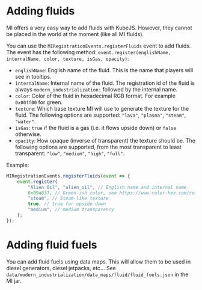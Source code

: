 # Adding fluids
MI offers a very easy way to add fluids with KubeJS.
However, they cannot be placed in the world at the moment (like all MI fluids).

You can use the `MIRegistrationEvents.registerFluids` event to add fluids.
The event has the following method: `event.register(englishName, internalName, color, texture, isGas, opacity)`:
- `englishName`: English name of the fluid. This is the name that players will see in tooltips.
- `internalName`: Internal name of the fluid. The registration id of the fluid is always `modern_industrialization:` followed by the internal name.
- `color`: Color of the fluid in hexadecimal RGB format. For example `0x00ff00` for green.
- `texture`: Which base texture MI will use to generate the texture for the fluid. The following options are supported: `"lava"`, `"plasma"`, `"steam"`, `"water"`.
- `isGas`: `true` if the fluid is a gas (i.e. it flows upside down) or `false` otherwise.
- `opacity`: How opaque (inverse of transparent) the texture should be.
  The following options are supported, from the most transparent to least transparent: `"low"`, `"medium"`, `"high"`, `"full"`.

Example:
```js
MIRegistrationEvents.registerFluids(event => {
    event.register(
        "Alien Oil", "alien_oil", // English name and internal name
        0x09a837, // Green-ish color, see https://www.color-hex.com/color/09a837
        "steam", // Steam-like texture
        true, // true for upside down
        "medium", // medium transparency
    );
});
```

# Adding fluid fuels
You can add fluid fuels using data maps.
This will allow them to be used in diesel generators, diesel jetpacks, etc...
See `data/modern_industrialization/data_maps/fluid/fluid_fuels.json` in the MI jar.
